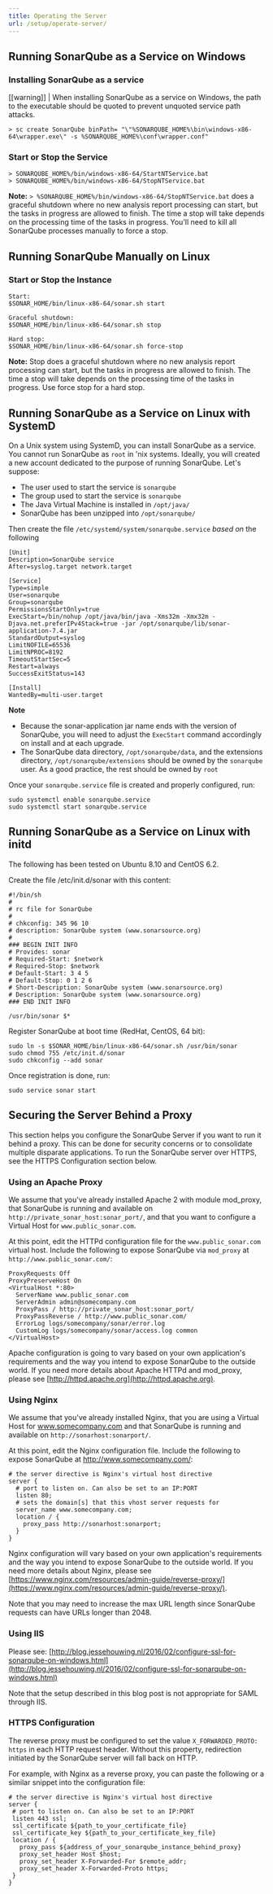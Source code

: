 ```yaml
---
title: Operating the Server
url: /setup/operate-server/
---
```


## Running SonarQube as a Service on Windows

### Installing SonarQube as a service

[[warning]]
| When installing SonarQube as a service on Windows, the path to the executable should be quoted to prevent unquoted service path attacks. 

```
> sc create SonarQube binPath= "\"%SONARQUBE_HOME%\bin\windows-x86-64\wrapper.exe\" -s %SONARQUBE_HOME%\conf\wrapper.conf"
```

### Start or Stop the Service

```
> SONARQUBE_HOME%/bin/windows-x86-64/StartNTService.bat
> SONARQUBE_HOME%/bin/windows-x86-64/StopNTService.bat
```
**Note:** `> %SONARQUBE_HOME%/bin/windows-x86-64/StopNTService.bat` does a graceful shutdown where no new analysis report processing can start, but the tasks in progress are allowed to finish. The time a stop will take depends on the processing time of the tasks in progress. You'll need to kill all SonarQube processes manually to force a stop.

## Running SonarQube Manually on Linux

### Start or Stop the Instance

```
Start:
$SONAR_HOME/bin/linux-x86-64/sonar.sh start

Graceful shutdown:
$SONAR_HOME/bin/linux-x86-64/sonar.sh stop

Hard stop:
$SONAR_HOME/bin/linux-x86-64/sonar.sh force-stop
```
**Note:** Stop does a graceful shutdown where no new analysis report processing can start, but the tasks in progress are allowed to finish. The time a stop will take depends on the processing time of the tasks in progress. Use force stop for a hard stop. 

## Running SonarQube as a Service on Linux with SystemD

On a Unix system using SystemD, you can install SonarQube as a service. You cannot run SonarQube as `root` in 'nix systems. Ideally, you will created a new account dedicated to the purpose of running SonarQube.
Let's suppose:

* The user used to start the service is `sonarqube`
* The group used to start the service is `sonarqube`
* The Java Virtual Machine is installed in `/opt/java/`
* SonarQube has been unzipped into `/opt/sonarqube/`

Then create the file `/etc/systemd/system/sonarqube.service` _based on_ the following 

```
[Unit]
Description=SonarQube service
After=syslog.target network.target

[Service]
Type=simple
User=sonarqube
Group=sonarqube
PermissionsStartOnly=true
ExecStart=/bin/nohup /opt/java/bin/java -Xms32m -Xmx32m -Djava.net.preferIPv4Stack=true -jar /opt/sonarqube/lib/sonar-application-7.4.jar
StandardOutput=syslog
LimitNOFILE=65536
LimitNPROC=8192
TimeoutStartSec=5
Restart=always
SuccessExitStatus=143

[Install]
WantedBy=multi-user.target
```
**Note**
* Because the sonar-application jar name ends with the version of SonarQube, you will need to adjust the `ExecStart` command accordingly on install and at each upgrade.
* The SonarQube data directory, `/opt/sonarqube/data`, and the extensions directory, `/opt/sonarqube/extensions` should be owned by the `sonarqube` user. As a good practice, the rest should be owned by `root`

Once your `sonarqube.service` file is created and properly configured, run:
```
sudo systemctl enable sonarqube.service
sudo systemctl start sonarqube.service
```

## Running SonarQube as a Service on Linux with initd

The following has been tested on Ubuntu 8.10 and CentOS 6.2.

Create the file /etc/init.d/sonar with this content:

```
#!/bin/sh
#
# rc file for SonarQube
#
# chkconfig: 345 96 10
# description: SonarQube system (www.sonarsource.org)
#
### BEGIN INIT INFO
# Provides: sonar
# Required-Start: $network
# Required-Stop: $network
# Default-Start: 3 4 5
# Default-Stop: 0 1 2 6
# Short-Description: SonarQube system (www.sonarsource.org)
# Description: SonarQube system (www.sonarsource.org)
### END INIT INFO
 
/usr/bin/sonar $*
```

Register SonarQube at boot time (RedHat, CentOS, 64 bit):

```
sudo ln -s $SONAR_HOME/bin/linux-x86-64/sonar.sh /usr/bin/sonar
sudo chmod 755 /etc/init.d/sonar
sudo chkconfig --add sonar
```
Once registration is done, run:
```
sudo service sonar start
```

## Securing the Server Behind a Proxy

This section helps you configure the SonarQube Server if you want to run it behind a proxy. This can be done for security concerns or to consolidate multiple disparate applications. To run the SonarQube server over HTTPS, see the HTTPS Configuration section below.


### Using an Apache Proxy

We assume that you've already installed Apache 2 with module mod\_proxy, that SonarQube is running and available on `http://private_sonar_host:sonar_port/`, and that you want to configure a Virtual Host for `www.public_sonar.com`.

At this point, edit the HTTPd configuration file for the `www.public_sonar.com` virtual host. Include the following to expose SonarQube via `mod_proxy` at `http://www.public_sonar.com/`:

```
ProxyRequests Off
ProxyPreserveHost On
<VirtualHost *:80>
  ServerName www.public_sonar.com
  ServerAdmin admin@somecompany.com
  ProxyPass / http://private_sonar_host:sonar_port/
  ProxyPassReverse / http://www.public_sonar.com/
  ErrorLog logs/somecompany/sonar/error.log
  CustomLog logs/somecompany/sonar/access.log common
</VirtualHost>
```

Apache configuration is going to vary based on your own application's requirements and the way you intend to expose SonarQube to the outside world. If you need more details about Apache HTTPd and mod\_proxy, please see [http://httpd.apache.org](http://httpd.apache.org).

### Using Nginx

We assume that you've already installed Nginx, that you are using a Virtual Host for www.somecompany.com and that SonarQube is running and available on `http://sonarhost:sonarport/`.

At this point, edit the Nginx configuration file. Include the following to expose SonarQube at http://www.somecompany.com/:

```
# the server directive is Nginx's virtual host directive
server {
  # port to listen on. Can also be set to an IP:PORT
  listen 80;
  # sets the domain[s] that this vhost server requests for
  server_name www.somecompany.com;
  location / {
    proxy_pass http://sonarhost:sonarport;
  }
}
```

Nginx configuration will vary based on your own application's requirements and the way you intend to expose SonarQube to the outside world. If you need more details about Nginx, please see [https://www.nginx.com/resources/admin-guide/reverse-proxy/](https://www.nginx.com/resources/admin-guide/reverse-proxy/).

Note that you may need to increase the max URL length since SonarQube requests can have URLs longer than 2048.

### Using IIS

Please see: [http://blog.jessehouwing.nl/2016/02/configure-ssl-for-sonarqube-on-windows.html](http://blog.jessehouwing.nl/2016/02/configure-ssl-for-sonarqube-on-windows.html)

Note that the setup described in this blog post is not appropriate for SAML through IIS.

### HTTPS Configuration

The reverse proxy must be configured to set the value `X_FORWARDED_PROTO: https` in each HTTP request header. Without this property, redirection initiated by the SonarQube server will fall back on HTTP.

For example, with Nginx as a reverse proxy, you can paste the following or a similar snippet into the configuration file: 

 ```
# the server directive is Nginx's virtual host directive
server { 
  # port to listen on. Can also be set to an IP:PORT	
  listen 443 ssl;
  ssl_certificate ${path_to_your_certificate_file}
  ssl_certificate_key ${path_to_your_certificate_key_file}
  location / {
    proxy_pass ${address_of_your_sonarqube_instance_behind_proxy}
    proxy_set_header Host $host;
    proxy_set_header X-Forwarded-For $remote_addr;
    proxy_set_header X-Forwarded-Proto https;
  }
}
```
